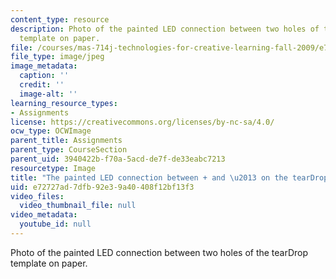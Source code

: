 ```yaml
---
content_type: resource
description: Photo of the painted LED connection between two holes of the tearDrop
  template on paper.
file: /courses/mas-714j-technologies-for-creative-learning-fall-2009/e72727ad7dfb92e39a40408f12bf13f3_Image8.jpg
file_type: image/jpeg
image_metadata:
  caption: ''
  credit: ''
  image-alt: ''
learning_resource_types:
- Assignments
license: https://creativecommons.org/licenses/by-nc-sa/4.0/
ocw_type: OCWImage
parent_title: Assignments
parent_type: CourseSection
parent_uid: 3940422b-f70a-5acd-de7f-de33eabc7213
resourcetype: Image
title: "The painted LED connection between + and \u2013 on the tearDrop"
uid: e72727ad-7dfb-92e3-9a40-408f12bf13f3
video_files:
  video_thumbnail_file: null
video_metadata:
  youtube_id: null
---
```

Photo of the painted LED connection between two holes of the tearDrop template on paper.